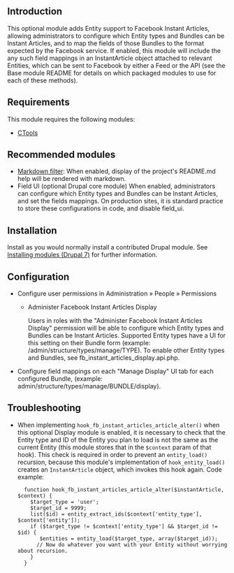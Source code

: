 Introduction
------------

This optional module adds Entity support to Facebook Instant Articles, allowing
 administrators to configure which Entity types and Bundles can be Instant
 Articles, and to map the fields of those Bundles to the format expected by the
 Facebook service. If enabled, this module will include the any such field
 mappings in an InstantArticle object attached to relevant Entities, which can
 be sent to Facebook by either a Feed or the API (see the Base module README for
 details on which packaged modules to use for each of these methods).

Requirements
------------

This module requires the following modules:

- [CTools](https://drupal.org/project/ctools)

Recommended modules
-------------------

- [Markdown filter](https://www.drupal.org/project/markdown):
  When enabled, display of the project's README.md help will be rendered
  with markdown.
- Field UI (optional Drupal core module)
  When enabled, administrators can configure which Entity types and Bundles can
  be Instant Articles, and set the fields mappings. On production sites, it is
  standard practice to store these configurations in code, and disable field_ui.

Installation
------------

Install as you would normally install a contributed Drupal module. See
 [Installing modules (Drupal 7)](https://drupal.org/documentation/install/modules-themes/modules-7)
 for further information.

Configuration
-------------

- Configure user permissions in Administration » People » Permissions

  - Administer Facebook Instant Articles Display

    Users in roles with the "Administer Facebook Instant Articles Display"
    permission will be able to configure which Entity types and Bundles can be
    Instant Articles. Supported Entity types have a UI for this setting on their
    Bundle form (example: /admin/structure/types/manage/TYPE). To enable other
    Entity types and Bundles, see fb_instant_articles_display.api.php.

- Configure field mappings on each "Manage Display" UI tab for each configured
  Bundle, (example: admin/structure/types/manage/BUNDLE/display).

Troubleshooting
---------------

- When implementing `hook_fb_instant_articles_article_alter()` when this
  optional Display module is enabled, it is necessary to check that the Entity
  type and ID of the Entity you plan to load is not the same as the current
  Entity (this module stores that in the `$context` param of that hook).
  This check is required in order to prevent an `entity_load()` recursion,
  because this module's implementation of `hook_entity_load()` creates an
  `InstantArticle` object, which invokes this hook again. Code example:

        function hook_fb_instant_articles_article_alter($instantArticle, $context) {
          $target_type = 'user';
          $target_id = 9999;
          list($id) = entity_extract_ids($context['entity_type'], $context['entity']);
          if ($target_type != $context['entity_type'] && $target_id != $id) {
             $entities = entity_load($target_type, array($target_id));
            // Now do whatever you want with your Entity without worrying about recursion.
          }
        }

